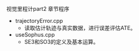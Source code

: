 视觉里程计part2 章节程序

- trajectoryError.cpp
  - 读取估计轨迹与真实数据，进行误差评估ATE。
- useSophus.cpp
  - SE3和SO3的定义及基本运算。
